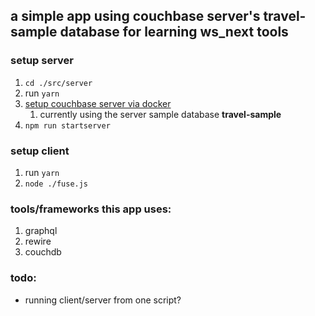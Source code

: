 ## a simple app using couchbase server's travel-sample database for learning ws_next tools
### setup server
1. `cd ./src/server`
1. run `yarn`
1. [setup couchbase server via docker](https://hub.docker.com/r/couchbase/server/)
   1. currently using the server sample database __travel-sample__
1. `npm run startserver`
### setup client
1. run `yarn`
1. `node ./fuse.js`
### tools/frameworks this app uses:
<!-- 1. gRPC -->
<!-- 1. ksql -->
1. graphql
1. rewire
1. couchdb
<!-- 1. kafka - _librdkafka_? -->
<!-- 1. kubernetes -->
<!-- 1. elasticsearch? -->
### todo:
* running client/server from one script?